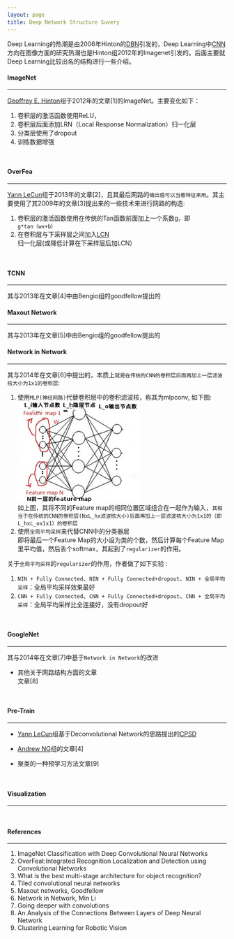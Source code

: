 ```yaml
---
layout: page
title: Deep Network Structure Suvery
---
```

Deep Learning的热潮是由2006年Hinton的[DBN](dbn.html)引发的，Deep Learning中[CNN](cnn.html)方向在图像方面的研究热潮也是Hinton组2012年的Imagenet引发的。后面主要就Deep Learning比较出名的结构进行一些介绍。 

#### __ImageNet__   
--- 
[Geoffrey E. Hinton](http://www.cs.toronto.edu/~hinton/)组于2012年的文章[1]的ImageNet。主要变化如下：    

1.  卷积层的激活函数使用ReLU，
2.  卷积层后面添加LRN（Local Response Normalization）归一化层
3.  分类层使用了dropout    
4.  训练数据增强    
<br />    

#### __OverFea__    
---
[Yann LeCun](http://yann.lecun.com)组于2013年的文章[2]，且其最后网路的`输出值可以当着特征来用`。其主要使用了其2009年的文章[3]提出来的一些技术来进行网路的构造:    

1.  卷积层的激活函数使用在传统的Tan函数前面加上一个系数g，即`g*tan（wx+b）`      
2.  在卷积层与下采样层之间加入[LCN](../data_process/data-normalization.html#scnspatial-constractive-normalization)归一化层(或降低计算在下采样层后加LCN）    
<br />       

#### __TCNN__ 
---   
其与2013年在文章[4]中由Bengio组的goodfellow提出的

#### __Maxout Network__    
---
其与2013年在文章[5]中由Bengio组的goodfellow提出的

#### __Network in Network__    
---
其与2014年在文章[6]中提出的，本质上`就是在传统的CNN的卷积层后面再加上一层滤波核大小为1x1的卷积层`:    

1. 使用`MLP(神经网路)`代替卷积层中的卷积滤波核，称其为mlpconv, 如下图:       
![image](./img/nin.jpg)    
如上图，其将不同的Feature map的相同位置区域组合在一起作为输入，`其相当于在传统的CNN的卷积层(NxL_hx滤波核大小)后面再加上一层滤波核大小为1x1的（即L_hxL_ox1x1）的卷积层`
2. 使用`全局平均采样`来代替CNN中的分类器层    
即将最后一个Feature Map的大小设为类的个数，然后计算每个Feature Map里平均值，然后丢个softmax，其起到了`regularizer`的作用。

关于`全局平均采样`的`regularizer`的作用，作者做了如下实验 :      

1. `NIN + Fully Connected`、`NIN + Fully Connected+dropout`、`NIN + 全局平均采样`：全局平均采样效果最好
2. `CNN + Fully Connected`、`CNN + Fully Connected+dropout`、`CNN + 全局平均采样`：全局平均采样比全连接好，没有dropout好    
<br />     

#### __GoogleNet__    
---
其与2014年在文章[7]中基于`Network in Network`的改进

*  其他关于网路结构方面的文章    
文章[8]    
<br />    

#### __Pre-Train__    
---     
* [Yann LeCun](http://yann.lecun.com)组基于Deconvolutional Network的思路提出的[CPSD](./psd.html#convolutional-psd)    

* [Andrew NG](http://www-cs-faculty.stanford.edu/people/ang/)组的文章[4]  

* 聚类的一种预学习方法文章[9]   
<br />    

#### __Visualization__    
---    
<br />    

#### __References__    
--- 
1. ImageNet Classification with Deep Convolutional Neural Networks    
2. OverFeat:Integrated Recognition Localization and Detection using Convolutional Networks 
3. What is the best multi-stage architecture for object recognition?    
4. Tiled convolutional neural networks
5. Maxout networks, Goodfellow
6. Network in Network, Min Li
7. Going deeper with convolutions
8. An Analysis of the Connections Between Layers of Deep Neural Network
9. Clustering Learning for Robotic Vision

